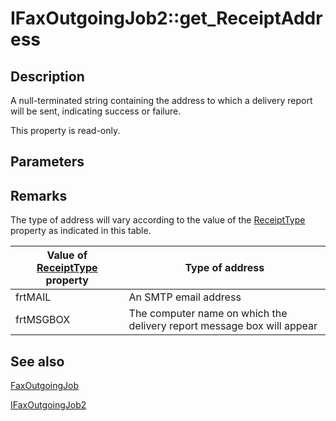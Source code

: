 # IFaxOutgoingJob2::get_ReceiptAddress

## Description

A null-terminated string containing the address to which a delivery report will be sent, indicating success or failure.

This property is read-only.

## Parameters

## Remarks

The type of address will vary according to the value of the [ReceiptType](https://learn.microsoft.com/previous-versions/windows/desktop/fax/-mfax-faxoutgoingjob-receipttype-vb) property as indicated in this table.

| Value of [ReceiptType](https://learn.microsoft.com/previous-versions/windows/desktop/fax/-mfax-faxoutgoingjob-receipttype-vb) property | Type of address |
| --- | --- |
| frtMAIL | An SMTP email address |
| frtMSGBOX | The computer name on which the delivery report message box will appear |

## See also

[FaxOutgoingJob](https://learn.microsoft.com/previous-versions/windows/desktop/fax/-mfax-faxoutgoingjob)

[IFaxOutgoingJob2](https://learn.microsoft.com/previous-versions/windows/desktop/api/faxcomex/nn-faxcomex-ifaxoutgoingjob2)